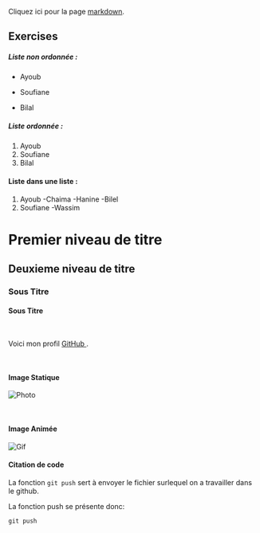 Cliquez ici pour la page [markdown](markdown.md).
## Exercises


##### Liste non ordonnée :
- Ayoub
* Soufiane
+ Bilal
##### Liste ordonnée : 
1. Ayoub
1. Soufiane
1. Bilal
#### Liste dans une liste : 
1. Ayoub
    -Chaima
    -Hanine
    -Bilel
1. Soufiane
    -Wassim

# Premier niveau de titre
## Deuxieme niveau de titre 
### Sous Titre
#### Sous Titre

<br>

Voici mon profil [GitHub ](https://github.com/AyoubLegouirah).

<br>

#### Image Statique 
![Photo](https://upload.wikimedia.org/wikipedia/commons/b/b6/Image_created_with_a_mobile_phone.png)

<br>

#### Image Animée
![Gif](https://media4.giphy.com/media/iePIKZd8sYgtFhPkE1/giphy.gif)

#### Citation de code
La fonction `git push` sert à envoyer le fichier surlequel on a travailler dans le github.

La fonction push se présente donc:
```
git push
```









   

